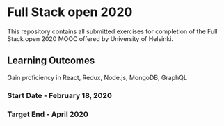 # Full Stack open 2020
  This repository contains all submitted exercises for completion of the Full Stack open 2020 MOOC offered by University of Helsinki.

## Learning Outcomes
  Gain proficiency in React, Redux, Node.js, MongoDB, GraphQL

### Start Date - February 18, 2020
### Target End - April 2020